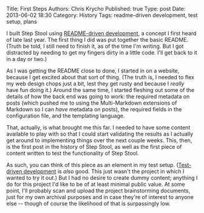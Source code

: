 Title:      First Steps
Authors:    Chris Krycho
Published:  true
Type:       post
Date:       2013-06-02 18:30
Category:   History
Tags:       readme-driven development, test setup, plans

I built Step Stool using [README-driven development][rdd], a concept I first
heard of late last year. The first thing I did was put together the basic
README. (Truth be told, I still need to finish it, as of the time I'm writing.
But I got distracted by needing to get my fingers dirty in a little code. I'll
get back to it in a day or two.)

As I was getting the README close to done, I started in on a website, because I
get excited about that sort of thing. (The truth is, I needed to flex my web
design chops just a bit, lest they get rusty and because I *really* have fun
doing it.) Around the same time, I started fleshing out some of the details of
how the back end was going to work: the required metadata on posts (which pushed
me to using the Multi-Markdown extensions of Markdown so I can *have* metadata
on posts), the required fields in the configuration file, and the templating
language.

That, actually, is what brought me this far. I needed to have some content
available to play with so that I could start validating the results as I
actually get around to implementing things over the next couple weeks. This,
then, is the first post in the history of Step Stool, as well as the first piece
of content written to test the functionality of Step Stool.

As such, you can think of this piece as an element in my test setup. ([Test-
driven development][tdd] is *also* good. This just wasn't the project in which I
wanted to try it out.) But I had no desire to create dummy content; anything I
do for this project I'd like to be of at least minimal public value. At some
point, I'll probably scan and upload the project brainstorming documents, just
for my own archival purposes and in case they're of interest to anyone else --
though of course the likelihood of that is surpassingly low.

[rdd]: http://tom.preston-werner.com/2010/08/23/readme-driven-development.html
[tdd]: http://en.wikipedia.org/wiki/Test-driven_development
